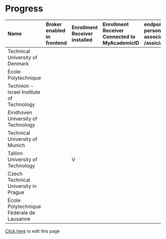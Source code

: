 # Progress

| Name                                      | Broker enabled in frontend | Enrollment Receiver installed | Enrollment Receiver  Connected to MyAcademicID | endpoints available persons/me associations/external/me  /assiciations/ | Connection information in ServiceRegistry | OOAPI endpoints connected to MyacademicID | Test accounts available | Tested incoming student | Tested outgoing student |
| :---------------------------------------- | :------------------------- | :---------------------------- | :--------------------------------------------- | :---------------------------------------------------------------------- | :---------------------------------------- | :---------------------------------------- | :---------------------- | :---------------------- | ----------------------- |
| Technical University of Denmark           |                            |                               |                                                |                                                                         |                                           |                                           |                         |                         |                         |
| École Polytechnique                       |                            |                               |                                                |                                                                         |                                           |                                           |                         |                         |                         |
| Technion - Israel Institute of Technology |                            |                               |                                                |                                                                         |                                           |                                           |                         |                         |                         |
| Eindhoven University of Technology        |                            |                               |                                                |                                                                         |                                           |                                           |                         |                         |                         |
| Technical University of Munich            |                            |                               |                                                |                                                                         |                                           |                                           |                         |                         |                         |
| Tallinn University of Technology          |                            |   V                           |                                                |                                                                         |   V                                       |                                           |                         |                         |                         |
| Czech Technical University in Prague      |                            |                               |                                                |                                                                         |                                           |                                           |                         |                         |                         |
| École Polytechnique Fédérale de Lausanne  |                            |                               |                                                |                                                                         |                                           |                                           |                         |                         |                         |

[Click here](https://github.com/SURFnet/eduxchange-eu-tech-docs/edit/main/progress.md)
to edit this page
